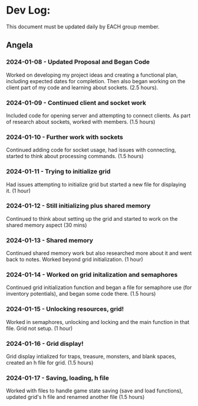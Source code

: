 # Dev Log:

This document must be updated daily by EACH group member.

## Angela

### 2024-01-08 - Updated Proposal and Began Code
Worked on developing my project ideas and creating a functional plan, including expected dates for completion. Then also began working on the client part of my code and learning about sockets. (2.5 hours).

### 2024-01-09 - Continued client and socket work
Included code for opening server and attempting to connect clients. As part of research about sockets, worked with members. (1.5 hours)

### 2024-01-10 - Further work with sockets
Continued adding code for socket usage, had issues with connecting, started to think about processing commands. (1.5 hours)

### 2024-01-11 - Trying to initialize grid
Had issues attempting to initialize grid but started a new file for displaying it. (1 hour)

### 2024-01-12 - Still initializing plus shared memory
Continued to think about setting up the grid and started to work on the shared memory aspect (30 mins)

### 2024-01-13 - Shared memory
Continued shared memory work but also researched more about it and went back to notes. Worked beyond grid initialization. (1 hour)

### 2024-01-14 - Worked on grid initalization and semaphores
Continued grid initialization function and began a file for semaphore use (for inventory potentials), and began some code there. (1.5 hours)

### 2024-01-15 - Unlocking resources, grid!
Worked in semaphores, unlocking and locking and the main function in that file. Grid not setup. (1 hour)

### 2024-01-16 - Grid display!
Grid display intialized for traps, treasure, monsters, and blank spaces, created an h file for grid. (1.5 hours)

### 2024-01-17 - Saving, loading, h file
Worked with files to handle game state saving (save and load functions), updated grid's h file and renamed another file (1.5 hours)
